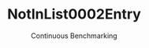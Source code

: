 ---
layout: default
title: NotInList0002Entry
subtitle: Continuous Benchmarking
selected: In
expanded: Benchmarking
benchmark: /individual_results/NotInList0002Entry.html
---